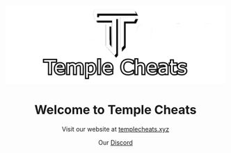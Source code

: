 <p align="center">
  <img src="https://github.com/TempleDevelopment/.github/blob/main/profile/images/logo.png" alt="Temple Cheats Community">
</p>

<h1 align="center">Welcome to Temple Cheats</h1>

<p align="center">
  Visit our website at <a href="http://templecheats.xyz">templecheats.xyz</a>
</p>
<p align="center">
  Our <a href="https://discord.gg/sqwVdrVdC7">Discord</a>
</p>
